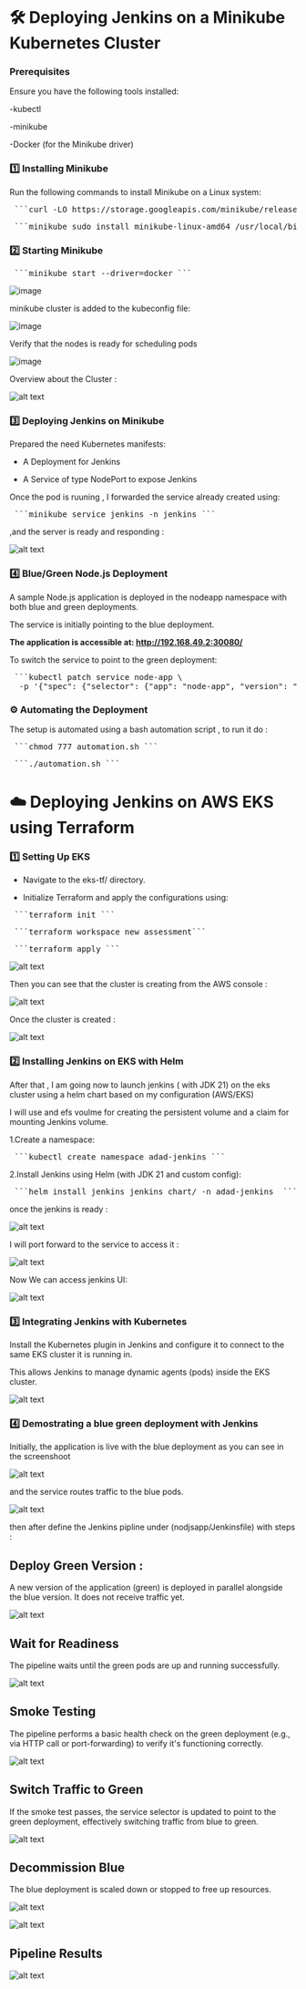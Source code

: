 # **🛠️ Deploying Jenkins on a Minikube Kubernetes Cluster**

### Prerequisites

Ensure you have the following tools installed:

-kubectl

-minikube

-Docker (for the Minikube driver)

### 1️⃣ Installing Minikube

Run the following commands to install Minikube on a Linux system:

<pre lang="md"> ```curl -LO https://storage.googleapis.com/minikube/releases/latest/minikube-linux-amd64 ``` </pre>
<pre lang="md"> ```minikube sudo install minikube-linux-amd64 /usr/local/bin/minikube ``` </pre>


### 2️⃣ Starting Minikube

<pre lang="md"> ```minikube start --driver=docker ``` </pre>

![image](https://github.com/user-attachments/assets/ca84bce4-4920-4390-b077-d48602f7e304)

minikube cluster is added to the kubeconfig file:

![image](https://github.com/user-attachments/assets/f680020e-9e6a-404c-88d4-999a6994136f)


Verify that the nodes is ready for scheduling pods

![image](https://github.com/user-attachments/assets/68fdd56d-52ec-4e34-9f44-731acd1bad72)

Overview about the Cluster : 

![alt text](image-4.png)

### 3️⃣ Deploying Jenkins on Minikube

Prepared the need Kubernetes manifests:

- A Deployment for Jenkins

- A Service of type NodePort to expose Jenkins 

Once the pod is ruuning , I forwarded the service already created using:

<pre lang="md"> ```minikube service jenkins -n jenkins ``` </pre> ,and the server is ready and responding :

![alt text](image.png)


### 4️⃣ Blue/Green Node.js Deployment

A sample Node.js application is deployed in the nodeapp namespace with both blue and green deployments.

The service is initially pointing to the blue deployment.

**The application is accessible at: http://192.168.49.2:30080/**


To switch the service to point to the green deployment:
 
<pre lang="md"> ```kubectl patch service node-app \
  -p '{"spec": {"selector": {"app": "node-app", "version": "green"}}}' ``` </pre>

### ⚙️ Automating the Deployment

The setup is automated using a bash automation script , to run it do :
 
<pre lang="md"> ```chmod 777 automation.sh ``` </pre>
<pre lang="md"> ```./automation.sh ``` </pre>


# **☁️ Deploying Jenkins on AWS EKS using Terraform**

### 1️⃣ Setting Up EKS

- Navigate to the eks-tf/ directory.

- Initialize Terraform and apply the configurations using:

<pre lang="md"> ```terraform init ``` </pre>
<pre lang="md"> ```terraform workspace new assessment``` </pre>
<pre lang="md"> ```terraform apply ``` </pre>

![alt text](image-1.png)

Then you can see that the cluster is creating from the AWS console : 

![alt text](image-2.png)

Once the cluster is created :

![alt text](image-3.png)

### 2️⃣ Installing Jenkins on EKS with Helm


After that , I am going now to launch jenkins ( with JDK 21) on the eks cluster using a helm chart based on my configuration (AWS/EKS)

I will use and efs voulme for creating the persistent volume and a claim for mounting Jenkins volume.



1.Create a namespace: 


<pre lang="md"> ```kubectl create namespace adad-jenkins ``` </pre>

2.Install Jenkins using Helm (with JDK 21 and custom config):

<pre lang="md"> ```helm install jenkins jenkins_chart/ -n adad-jenkins  ``` </pre>

once the jenkins is ready :

![alt text](image-5.png)

I will port forward to the service to access it : 

![alt text](image-6.png)

Now We can access jenkins UI: 

![alt text](image-7.png)

### 3️⃣ Integrating Jenkins with Kubernetes


Install the Kubernetes plugin in Jenkins and configure it to connect to the same EKS cluster it is running in.

This allows Jenkins to manage dynamic agents (pods) inside the EKS cluster.

![alt text](image-8.png) 


### 4️⃣  Demostrating a blue green deployment with Jenkins

Initially, the application is live with the blue deployment as you can see in the screenshoot

![alt text](image-9.png)

and the service routes traffic to the blue pods.

![alt text](image-10.png)

then after define the Jenkins pipline under (nodjsapp/Jenkinsfile) with steps :


 ## Deploy Green Version : 
 A new version of the application (green) is deployed in parallel alongside the blue version. It does not receive traffic yet.

 ![alt text](image-12.png)

 ## Wait for Readiness
The pipeline waits until the green pods are up and running successfully.

![alt text](image-13.png)

 ## Smoke Testing
The pipeline performs a basic health check on the green deployment (e.g., via HTTP call or port-forwarding) to verify it's functioning correctly.

![alt text](image-14.png)

## Switch Traffic to Green
If the smoke test passes, the service selector is updated to point to the green deployment, effectively switching  traffic from blue to green.

![alt text](image-15.png) 

## Decommission Blue
The blue deployment is scaled down or stopped to free up resources.

![alt text](image-16.png)

![alt text](image-11.png)

## Pipeline Results


![alt text](image-17.png)
